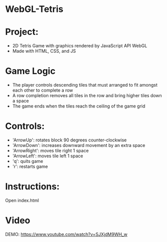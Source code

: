 # WebGL-Tetris

# Project:
- 2D Tetris Game with graphics rendered by JavaScript API WebGL
- Made with HTML, CSS, and JS

# Game Logic
- The player controls descending tiles that must arranged to fit amongst each other to complete a row
- A row completion removes all tiles in the row and bring higher tiles down a space
- The game ends when the tiles reach the ceiling of the game grid

# Controls:

- 'ArrowUp':   rotates block 90 degrees counter-clockwise
- 'ArrowDown':  increases downward movement by an extra space
- 'ArrowRight':  moves tile right 1 space
- 'ArrowLeft':   moves tile left 1 space
- 'q': quits game
- 'r': restarts game

# Instructions:
Open index.html

# Video
DEMO: https://www.youtube.com/watch?v=SJXjdM9WH_w


